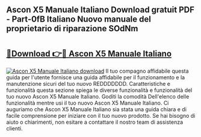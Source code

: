 ## Ascon X5 Manuale Italiano Download gratuit PDF - Part-0fB Italiano Nuovo manuale del proprietario di riparazione SOdNm

# <h2><a href="http://dfbe8j.blite.top/?on=Ascon+X5+Manuale+Italiano">🔗Download 👉🔴 Ascon X5 Manuale Italiano</a></h2>

[![Ascon X5 Manuale Italiano download](https://i.imgur.com/lujVjoI.png)](http://dfbe8j.blite.top/?on=Ascon+X5+Manuale+Italiano)
Il tuo compagno affidabile questa guida per l'utente fornisce una guida affidabile per il funzionamento e la manutenzione sicuri del tuo nuovo REDDDDDDD. Caratteristiche e funzionalità questa sezione spiega le diverse funzionalità e funzionalità del tuo nuovo Ascon X5 Manuale Italiano. Goditi la comodità Dell'elenco delle funzionalità mentre usi il tuo nuovo Ascon X5 Manuale Italiano. Ci auguriamo che Ascon X5 Manuale Italiano sia stata una guida chiara e di facile comprensione per iniziare con il tuo nuovo prodotto. Se hai bisogno di aiuto o chiarimenti, non esitare a contattare il nostro team di assistenza clienti.
